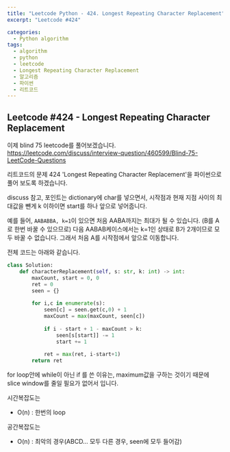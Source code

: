 ```yaml
---
title: "Leetcode Python - 424. Longest Repeating Character Replacement"
excerpt: "Leetcode #424"

categories:
  - Python algorithm
tags:
  - algorithm
  - python
  - leetcode
  - Longest Repeating Character Replacement
  - 알고리즘
  - 파이썬
  - 리트코드
---
```


## Leetcode #424 - Longest Repeating Character Replacement

이제 blind 75 leetcode를 풀어보겠습니다.
https://leetcode.com/discuss/interview-question/460599/Blind-75-LeetCode-Questions

리트코드의 문제 424 'Longest Repeating Character Replacement'을 파이썬으로 풀어 보도록 하겠습니다. 

discuss 참고,
포인트는 dictionary에 char를 넣으면서, 시작점과 현재 지점 사이의 최대값을 뺀게 k 이하이면 start를 하나 앞으로 넣어줍니다.

예를 들어,
```AABABBA, k=1```이 있으면
처음 AABA까지는 최대가 될 수 있습니다. (B를 A로 한번 바꿀 수 있으므로)
다음 AABAB케이스에서는 k=1인 상태로 B가 2개이므로 모두 바꿀 수 없습니다.
그래서 처음 A를 시작점에서 앞으로 이동합니다.

전체 코드는 아래와 같습니다.
```python
class Solution:
    def characterReplacement(self, s: str, k: int) -> int:
        maxCount, start = 0, 0
        ret = 0
        seen = {}
        
        for i,c in enumerate(s):
            seen[c] = seen.get(c,0) + 1
            maxCount = max(maxCount, seen[c])
            
            if i - start + 1 - maxCount > k:
                seen[s[start]] -= 1
                start += 1
            
            ret = max(ret, i-start+1)
        return ret
```

for loop안에 while이 아닌 if 를 쓴 이유는, 
maximum값을 구하는 것이기 때문에 slice window를 줄일 필요가 없어서 입니다.

시간복잡도는 
* O(n) : 한번의 loop

공간복잡도는 
* O(n) : 최악의 경우(ABCD... 모두 다른 경우, seen에 모두 들어감)

